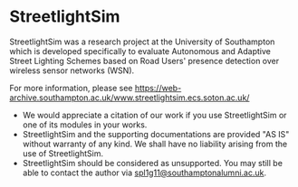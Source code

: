 # StreetlightSim
StreetlightSim was a research project at the University of Southampton which is developed specifically to evaluate Autonomous and Adaptive Street Lighting Schemes based on Road Users' presence detection over wireless sensor networks (WSN).

For more information, please see https://web-archive.southampton.ac.uk/www.streetlightsim.ecs.soton.ac.uk/

* We would appreciate a citation of our work if you use StreetlightSim or one of its modules in your works.
* StreetlightSim and the supporting documentations are provided "AS IS" without warranty of any kind. We shall have no liability arising from the use of StreetlightSim.
* StreetlightSim should be considered as unsupported. You may still be able to contact the author via spl1g11@southamptonalumni.ac.uk.
